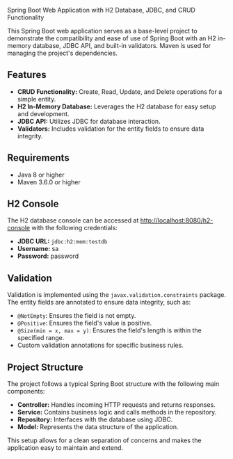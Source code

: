  Spring Boot Web Application with H2 Database, JDBC, and CRUD Functionality

This Spring Boot web application serves as a base-level project to demonstrate the compatibility and ease of use of Spring Boot with an H2 in-memory database, JDBC API, and built-in validators. Maven is used for managing the project's dependencies.

## Features

- **CRUD Functionality:** Create, Read, Update, and Delete operations for a simple entity.
- **H2 In-Memory Database:** Leverages the H2 database for easy setup and development.
- **JDBC API:** Utilizes JDBC for database interaction.
- **Validators:** Includes validation for the entity fields to ensure data integrity.

## Requirements

- Java 8 or higher
- Maven 3.6.0 or higher

## H2 Console

The H2 database console can be accessed at [http://localhost:8080/h2-console](http://localhost:8080/h2-console) with the following credentials:
- **JDBC URL:** `jdbc:h2:mem:testdb`
- **Username:** sa
- **Password:** password

## Validation

Validation is implemented using the `javax.validation.constraints` package. The entity fields are annotated to ensure data integrity, such as:
- `@NotEmpty`: Ensures the field is not empty.
- `@Positive`: Ensures the field's value is positive.
- `@Size(min = x, max = y)`: Ensures the field's length is within the specified range.
- Custom validation annotations for specific business rules.

## Project Structure

The project follows a typical Spring Boot structure with the following main components:
- **Controller:** Handles incoming HTTP requests and returns responses.
- **Service:** Contains business logic and calls methods in the repository.
- **Repository:** Interfaces with the database using JDBC.
- **Model:** Represents the data structure of the application.

This setup allows for a clean separation of concerns and makes the application easy to maintain and extend.
